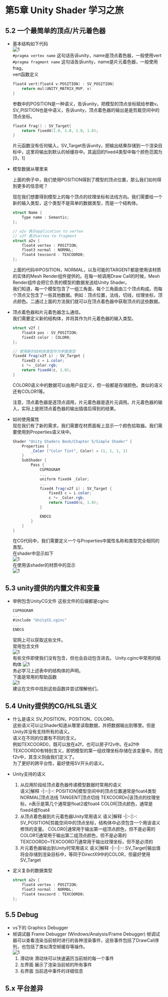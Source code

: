 # 第5章 Unity Shader 学习之旅

## 5.2 一个最简单的顶点/片元着色器  

* 基本结构如下代码  
    ![1](./IMG/5章/简单的顶点or片元着色器1.png)  
    `#pragma vertex name` 这句话告诉unity，name是顶点着色器，一般使用vert
    `#pragma fragment name` 这句话告诉unity，name是片元着色器，一般使用frag。  
    vert函数定义

    ```c
    float4 vert(float4 v:POSITION) : SV_POSITION{
        return mul(UNITY_MATRIX_MVP, v)
    }
    ```

    参数中的POSITION是一种语义，告诉unity，把模型的顶点坐标赋给参数v。
    SV_PISITION也是中语义，告诉unity，顶点着色器的输出是是剪裁空间中的顶点坐标。

    ```c
    float4 frag() : SV_Target{
        return fixed4(1.0, 1.0, 1.0, 1.0);
    }
    ```

    片元函数没有任何输入，SV_Target告诉unity，把输出结果存储到一个渲染目标中，这里将输出到默认的帧缓存中。其返回的fixed4类型中每个颜色范围为[0，1]  

* 模型数据从哪里来  

    上面的例子中，我们使用POSITION得到了模型的顶点位置，那么我们如何得到更多的信息呢？  

    现在我们想要得到模型上的每个顶点的纹理坐标和法线方向。我们需要给一个新的输入类型，这个类型不是简单的数据类型，而是一个结构体。  

    ```c
    struct Name {
        Type name : Semantic;
    };

    // a2v 表示application to vertex
    // v2f 表示vertex to fragment
    struct a2v {
        float4 vertex : POSITION;
        float3 normal : NORMAL;
        float4 texcoord : TEXCOORD0;
    };

    ```

    上面的代码中POSITION，NORMAL，以及可能的TARGENT都是使用该材质的实体的Mesh Render组件提供的。在每一帧调用Draw Call的时候，Mesh Render组件会把它负责的模型的数据发送给Unity Shader。  
    我们知道，每一个模型包含了一组三角面，每个三角面由三个顶点构成。而每个顶点又包含了一些其他数据。例如：顶点位置，法线，切线，纹理坐标，顶点颜色。二通过上面的方法我们就可以在顶点着色器中获取顶点的这些数据。  

* 顶点着色器和片元着色器怎么通信。  
    我们需要定义新的结构体，并将其作为片元着色器的输入类型。  

    ```cs
    struct v2f {
        float4 pos : SV_POSITION;
        fixed3 color : COLOR0;
    };

    // 使用新的结构体类型作为参数类型
    fixed4 frag(v2f i) : SV_Target {
        fixed3 c = i.color;
        c *= _Color.rgb;
        return fixed4(c, 1.0);
    }
    ```

    COLOR0语义中的数据可以由用户自定义，但一般都是存储颜色。类似的语义还有COLOR1等。  

    注意，顶点着色器是逐顶点调用，片元着色器是逐片元调用。片元着色器的输入，实际上是把顶点着色器的输出插值后得到的结果。  

* 如何使用属性  
    现在我们有了新的需求，我们需要在材质面板上显示一个颜色拾取器。我们需要使用到Properties语义块中。  

    ```cs
    Shader "Unity Shaders Book/Chapter 5/Simple Shader" {
        Properties {
            _Color ("Color Tint", Color) = (1, 1, 1, 1)
        }
        SubShader {
            Pass {
                CGPROGRAM
                ...
                uniform fixed4 _Color;
                ...
                fixed4 frag(v2f i) : SV_Target {
                    fixed3 c = i.color;
                    c *= _Color.rgb;
                    return fixed4(c, 1.0);
                }

                ENDCG
            }
        }
    }
    ```

    在CG代码中，我们需要定义一个与Properties中属性名称和类型完全相同的类型。  
    在shader中显示如下  
    ![1](./IMG/5章/Unity中Properties显示.png)  
    在使用该shader的材质中的显示  
    ![1](./IMG/5章/Unity中Properties显示2.png)  

## 5.3 unity提供的内置文件和变量  

* 举例包含UnityCG文件
    这些文件的后缀都是cginc

    ```cs
    CGPROGRAM
    ...
    #include "UnityCG.cginc"
    ...
    ENDCG
    ```

    官网上可以获取这些文件。  
    常用包含文件  
    ![1](./IMG/5章/常用的包含文件.png)  
    有些文件即使我们没有包含，但也会自动包含进去。
    Unity.cginc中常用的结构体
    ![1](./IMG/5章/cginc中常用的结构体.png)  
    务必学习上述表中的结构体的声明。  
    下面是常用的帮助函数  
    ![1](./IMG/5章/cginc中常用的帮助函数.png)  
    建议在文件中找到这些函数并尝试理解他们。  

## 5.4 Unity提供的CG/HLSL语义  

* 什么是语义
    SV_POSITION，POSITION，COLOR0。  
    这些语义可以让Shader知道从哪里读取数据，并把数据输出到哪里。但是Unity并没有支持所有的语义。  
    语义在不同的位置有不同的含义。  
    例如TEXCOORD0，既可以放在a2f，也可以房子f2v中。在a2f中TEXCOORD0有特别含义，即把模型的第一组纹理坐标存储在该变量中。而在f2v中，其含义则由我们定义了。  
    为了更好的跨平台性，最好使用SV开头的语义。  
* Unity支持的语义  
    1. 从应用阶段给顶点着色器传递模型数据时常用的语义  
        语义|解释
        -|:-:|:-:
        POSITION|模型空间中的顶点位置通常是float4类型
        NORMAL|顶点法线
        TANGENT|顶点切线
        TEXCOORDn|该顶点的纹理坐标，n表示是第几个通常是float2或float4
        COLOR|顶点颜色，通常是fixed4或float4
    2. 从顶点着色器到片元着色器Unity常用语义
        语义|解释
        -|:-:|:-:
        SV_POSITION|剪裁空间中的顶点坐标，结构体中必须包含一个用该语义修饰的变量。
        COLOR0|通常用于输出第一组顶点颜色，但不是必需的
        COLOR1|通常用于输出第二组顶点颜色，但不是必需的
        TEXCOORD0~TEXCOORD7|通常用于输出纹理坐标，但不是必须的
    3. 片元着色器输出到Unity时常用语义
        语义|解释
        -|:-:|:-:
        SV_Target|输出值将会存储到渲染目标中，等同于DirectX9中的COLOR，但最好使用SV_Target
* 定义复杂的数据类型

    ```cs
    struct a2v {
        float4 vertex : POSITION;
        float3 normal : NORMAL;
        float4 texcoord : TEXCOORD0;
    };
    ```

## 5.5 Debug  

* vs下的 Graphics Debugger
* 帧调试器 Frame Debugger (Windows/Analysis/Frame Debugger)
    帧调试器可以查看渲染当前帧时进行的各种渲染事件，这些事件包括了DrawCall序列，也包括了类似清空帧缓存等操作。  
    ![1](./IMG/5章/Unity帧调试器.PNG)  
    1. 滑动块
        滑动块可以快速遍历当前帧的每一个事件
    2. 左界面
        展示了渲染当前帧的所有事件
    3. 右界面
        当前选中事件的详细信息  

## 5.x 平台差异
